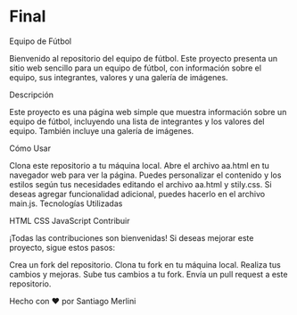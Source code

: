 # Final
Equipo de Fútbol

Bienvenido al repositorio del equipo de fútbol. Este proyecto presenta un sitio web sencillo para un equipo de fútbol, con información sobre el equipo, sus integrantes, valores y una galería de imágenes.

Descripción

Este proyecto es una página web simple que muestra información sobre un equipo de fútbol, incluyendo una lista de integrantes y los valores del equipo. También incluye una galería de imágenes.

Cómo Usar

Clona este repositorio a tu máquina local.
Abre el archivo aa.html en tu navegador web para ver la página.
Puedes personalizar el contenido y los estilos según tus necesidades editando el archivo aa.html y stily.css.
Si deseas agregar funcionalidad adicional, puedes hacerlo en el archivo main.js.
Tecnologías Utilizadas

HTML
CSS
JavaScript
Contribuir

¡Todas las contribuciones son bienvenidas! Si deseas mejorar este proyecto, sigue estos pasos:

Crea un fork del repositorio.
Clona tu fork en tu máquina local.
Realiza tus cambios y mejoras.
Sube tus cambios a tu fork.
Envía un pull request a este repositorio.

Hecho con ❤️ por Santiago Merlini
